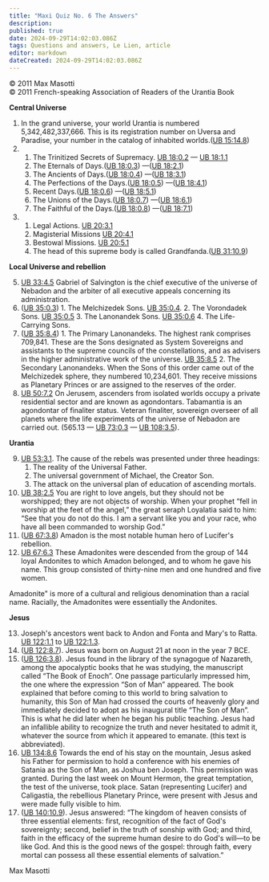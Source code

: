 ```yaml
---
title: "Maxi Quiz No. 6 The Answers"
description: 
published: true
date: 2024-09-29T14:02:03.086Z
tags: Questions and answers, Le Lien, article
editor: markdown
dateCreated: 2024-09-29T14:02:03.086Z
---
```


<p class="v-card v-sheet theme--light grey lighten-3 px-2">© 2011 Max Masotti<br>© 2011 French-speaking Association of Readers of the Urantia Book</p>


**Central Universe**

1. In the grand universe, your world Urantia is numbered 5,342,482,337,666. This is its registration number on Uversa and Paradise, your number in the catalog of inhabited worlds.([UB 15:14.8](/en/The_Urantia_Book/15#p14_8))
2.
    1. The Trinitized Secrets of Supremacy. [UB 18:0.2](/en/The_Urantia_Book/18#p0_2) — [UB 18:1.1](/en/The_Urantia_Book/18#p1_1)
    2. The Eternals of Days.([UB 18:0.3](/en/The_Urantia_Book/18#p0_3)) —([UB 18:2.1](/en/The_Urantia_Book/18#p2_1))
    3. The Ancients of Days.([UB 18:0.4](/en/The_Urantia_Book/18#p0_4)) —([UB 18:3.1](/en/The_Urantia_Book/18#p3_1))
    4. The Perfections of the Days.([UB 18:0.5](/en/The_Urantia_Book/18#p0_5)) —([UB 18:4.1](/en/The_Urantia_Book/18#p4_1))
    5. Recent Days.([UB 18:0.6](/en/The_Urantia_Book/18#p0_6)) —([UB 18:5.1](/en/The_Urantia_Book/18#p5_1))
    6. The Unions of the Days.([UB 18:0.7](/en/The_Urantia_Book/18#p0_7)) —([UB 18:6.1](/en/The_Urantia_Book/18#p6_1))
    7. The Faithful of the Days.([UB 18:0.8](/en/The_Urantia_Book/18#p0_8)) —([UB 18:7.1](/en/The_Urantia_Book/18#p7_1))
3.
    1. Legal Actions. [UB 20:3.1](/en/The_Urantia_Book/20#p3_1)
    2. Magisterial Missions [UB 20:4.1](/en/The_Urantia_Book/20#p4_1)
    3. Bestowal Missions. [UB 20:5.1](/en/The_Urantia_Book/20#p5_1)
    4. The head of this supreme body is called Grandfanda.([UB 31:10.9](/en/The_Urantia_Book/31#p10_9))

**Local Universe and rebellion**

5. [UB 33:4.5](/en/The_Urantia_Book/33#p4_5) Gabriel of Salvington is the chief executive of the universe of Nebadon and the arbiter of all executive appeals concerning its administration.
6. ([UB 35:0.3](/en/The_Urantia_Book/35#p0_3)) 1. The Melchizedek Sons. [UB 35:0.4](/en/The_Urantia_Book/35#p0_4). 2. The Vorondadek Sons. [UB 35:0.5](/en/The_Urantia_Book/35#p0_5) 3. The Lanonandek Sons. [UB 35:0.6](/en/The_Urantia_Book/35#p0_6) 4. The Life-Carrying Sons.
7. ([UB 35:8.4](/en/The_Urantia_Book/35#p8_4)) 1. The Primary Lanonandeks. The highest rank comprises 709,841. These are the Sons designated as System Sovereigns and assistants to the supreme councils of the constellations, and as advisers in the higher administrative work of the universe. [UB 35:8.5](/en/The_Urantia_Book/35#p8_5) 2. The Secondary Lanonandeks. When the Sons of this order came out of the Melchizedek sphere, they numbered 10,234,601. They receive missions as Planetary Princes or are assigned to the reserves of the order.
8. [UB 50:7.2](/en/The_Urantia_Book/50#p7_2) On Jerusem, ascenders from isolated worlds occupy a private residential sector and are known as agondontars. Tabamantia is an agondontar of finaliter status. Veteran finaliter, sovereign overseer of all planets where the life experiments of the universe of Nebadon are carried out. (565.13 — [UB 73:0.3](/en/The_Urantia_Book/73#p0_3) — [UB 108:3.5](/en/The_Urantia_Book/108#p3_5)).

**Urantia**

9. [UB 53:3.1](/en/The_Urantia_Book/53#p3_1). The cause of the rebels was presented under three headings:
    1. The reality of the Universal Father.
    2. The universal government of Michael, the Creator Son.
    3. The attack on the universal plan of education of ascending mortals.
10. [UB 38:2.5](/en/The_Urantia_Book/38#p2_5) You are right to love angels, but they should not be worshipped; they are not objects of worship. When your prophet “fell in worship at the feet of the angel,” the great seraph Loyalatia said to him: “See that you do not do this. I am a servant like you and your race, who have all been commanded to worship God.”
11. ([UB 67:3.8](/en/The_Urantia_Book/67#p3_8)) Amadon is the most notable human hero of Lucifer's rebellion.
12. [UB 67:6.3](/en/The_Urantia_Book/67#p6_3) These Amadonites were descended from the group of 144 loyal Andonites to which Amadon belonged, and to whom he gave his name. This group consisted of thirty-nine men and one hundred and five women.

Amadonite" is more of a cultural and religious denomination than a racial name. Racially, the Amadonites were essentially the Andonites.

**Jesus**

13. Joseph's ancestors went back to Andon and Fonta and Mary's to Ratta. [UB 122:1.1](/en/The_Urantia_Book/122#p1_1) to [UB 122:1.3](/en/The_Urantia_Book/122#p1_3).
14. ([UB 122:8.7](/en/The_Urantia_Book/122#p8_7)). Jesus was born on August 21 at noon in the year 7 BCE.
15. ([UB 126:3.8](/en/The_Urantia_Book/126#p3_8)). Jesus found in the library of the synagogue of Nazareth, among the apocalyptic books that he was studying, the manuscript called “The Book of Enoch”. One passage particularly impressed him, the one where the expression “Son of Man” appeared. The book explained that before coming to this world to bring salvation to humanity, this Son of Man had crossed the courts of heavenly glory and immediately decided to adopt as his inaugural title “The Son of Man”. This is what he did later when he began his public teaching. Jesus had an infallible ability to recognize the truth and never hesitated to admit it, whatever the source from which it appeared to emanate. (this text is abbreviated).
16. [UB 134:8.6](/en/The_Urantia_Book/134#p8_6) Towards the end of his stay on the mountain, Jesus asked his Father for permission to hold a conference with his enemies of Satania as the Son of Man, as Joshua ben Joseph. This permission was granted. During the last week on Mount Hermon, the great temptation, the test of the universe, took place. Satan (representing Lucifer) and Caligastia, the rebellious Planetary Prince, were present with Jesus and were made fully visible to him.
17. ([UB 140:10.9](/en/The_Urantia_Book/140#p10_9)). Jesus answered: “The kingdom of heaven consists of three essential elements: first, recognition of the fact of God's sovereignty; second, belief in the truth of sonship with God; and third, faith in the efficacy of the supreme human desire to do God's will—to be like God. And this is the good news of the gospel: through faith, every mortal can possess all these essential elements of salvation.”

Max Masotti

